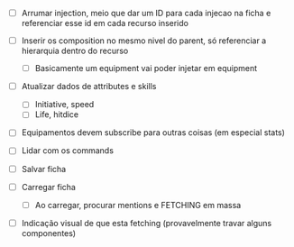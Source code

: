 - [ ] Arrumar injection, meio que dar um ID para cada injecao na ficha e referenciar esse id em cada recurso inserido
- [ ] Inserir os composition no mesmo nivel do parent, só referenciar a hierarquia dentro do recurso
  - [ ] Basicamente um equipment vai poder injetar em equipment

- [ ] Atualizar dados de attributes e skills
  - [ ] Initiative, speed
  - [ ] Life, hitdice

- [ ] Equipamentos devem subscribe para outras coisas (em especial stats)

- [ ] Lidar com os commands

- [ ] Salvar ficha
- [ ] Carregar ficha
  - [ ] Ao carregar, procurar mentions e FETCHING em massa

- [ ] Indicação visual de que esta fetching (provavelmente travar alguns componentes)